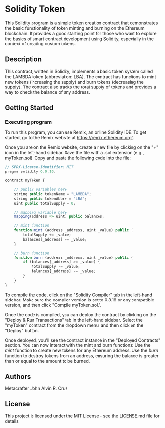 # Solidity Token

This Solidity program is a simple token creation contract that demonstrates the basic functionality of token minting and burning on the Ethereum blockchain. It provides a good starting point for those who want to explore the basics of smart contract development using Solidity, especially in the context of creating custom tokens.

## Description

This contract, written in Solidity, implements a basic token system called the LAMBDA token (abbreviation: LBA). The contract has functions to mint new tokens (increasing the supply) and burn tokens (decreasing the supply). The contract also tracks the total supply of tokens and provides a way to check the balance of any address.

## Getting Started

### Executing program

To run this program, you can use Remix, an online Solidity IDE. To get started, go to the Remix website at https://remix.ethereum.org/.

Once you are on the Remix website, create a new file by clicking on the "+" icon in the left-hand sidebar. Save the file with a .sol extension (e.g., myToken.sol). Copy and paste the following code into the file:

```javascript
// SPDX-License-Identifier: MIT
pragma solidity 0.8.18;

contract myToken {

    // public variables here
    string public tokenName = "LAMBDA";
    string public tokenAbbrv = "LBA";
    uint public totalSupply = 0;

    // mapping variable here
    mapping(address => uint) public balances;

    // mint function
    function mint (address _address, uint _value) public {
        totalSupply += _value;
        balances[_address] += _value;
    }

    // burn function
    function burn (address _address, uint _value) public {
        if (balances[_address] >= _value) {
            totalSupply -= _value;
            balances[_address] -= _value;
        }
    }
}
```

To compile the code, click on the "Solidity Compiler" tab in the left-hand sidebar. Make sure the compiler version is set to 0.8.18 or any compatible version, and then click "Compile myToken.sol.".

Once the code is compiled, you can deploy the contract by clicking on the "Deploy & Run Transactions" tab in the left-hand sidebar. Select the "myToken" contract from the dropdown menu, and then click on the "Deploy" button.

Once deployed, you'll see the contract instance in the "Deployed Contracts" section. You can now interact with the mint and burn functions: Use the *mint* function to create new tokens for any Ethereum address. Use the *burn* function to destroy tokens from an address, ensuring the balance is greater than or equal to the amount to be burned.
## Authors

Metacrafter John Alvin R. Cruz
## License

This project is licensed under the MIT License - see the LICENSE.md file for details
